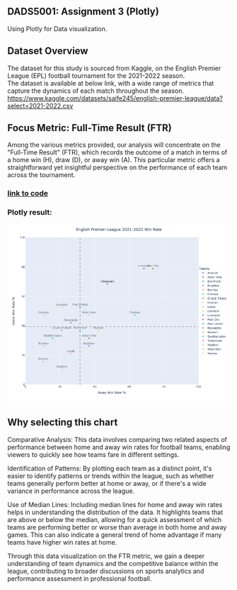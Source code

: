## DADS5001: Assignment 3 (Plotly)
Using Plotly for Data visualization.

## Dataset Overview
The dataset for this study is sourced from Kaggle, on the English Premier League (EPL) football tournament for the 2021-2022 season.<br>
The dataset is available at below link, with a wide range of metrics that capture the dynamics of each match throughout the season.<br>
https://www.kaggle.com/datasets/saife245/english-premier-league/data?select=2021-2022.csv<br>

## Focus Metric: Full-Time Result (FTR)
Among the various metrics provided, our analysis will concentrate on the "Full-Time Result" (FTR), which records the outcome of a match in terms of a home win (H), draw (D), or away win (A). This particular metric offers a straightforward yet insightful perspective on the performance of each team across the tournament.<br>

### [link to code](https://github.com/chayaphon/DADS5001/tree/main/Assignment_3/code.ipynb)

### Plotly result:
![Image](https://raw.githubusercontent.com/chayaphon/DADS5001/main/Assignment_3/plotly_output.png)

## Why selecting this chart
Comparative Analysis: This data involves comparing two related aspects of performance between home and away win rates for football teams, enabling viewers to quickly see how teams fare in different settings.

Identification of Patterns: By plotting each team as a distinct point, it's easier to identify patterns or trends within the league, such as whether teams generally perform better at home or away, or if there's a wide variance in performance across the league.

Use of Median Lines: Including median lines for home and away win rates helps in understanding the distribution of the data. It highlights teams that are above or below the median, allowing for a quick assessment of which teams are performing better or worse than average in both home and away games. This can also indicate a general trend of home advantage if many teams have higher win rates at home.<br>

Through this data visualization on the FTR metric, we gain a deeper understanding of team dynamics and the competitive balance within the league, contributing to broader discussions on sports analytics and performance assessment in professional football.<br>